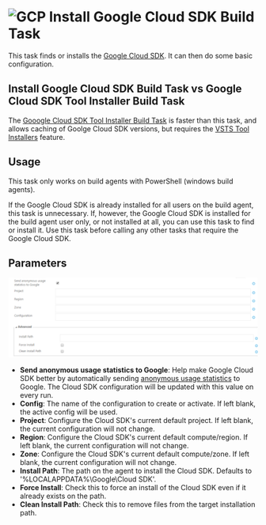# ![GCP][GCPLogo] Install Google Cloud SDK Build Task

This task finds or installs the [Google Cloud SDK][CloudSdk].
It can then do some basic configuration.

## Install Google Cloud SDK Build Task vs Google Cloud SDK Tool Installer Build Task

The [Gooogle Cloud SDK Tool Installer Build Task][GoogleCloudSdkToolInstaller] is faster than this task,
and allows caching of Goolge Cloud SDK versions, but requires the  [VSTS Tool Installers][ToolInstallers] feature.

## Usage

This task only works on build agents with PowerShell (windows build agents).

If the Google Cloud SDK is already installed for all users on the build agent,
this task is unnecessary. If, however, the Google Cloud SDK is installed for
the build agent user only, or not installed at all, you can use this task to find
or install it. Use this task before calling any other tasks that require the Google
Cloud SDK.

## Parameters

![Install Cloud SDK Parameters][InstallCloudSdkParameters]

  - **Send anonymous usage statistics to Google**: Help make Google Cloud SDK better
  by automatically sending [anonymous usage statistics][UsageStats]
  to Google. The Cloud SDK configuration will be updated with this value on every run.
  - **Config**: The name of the configuration to create or activate. If left blank, the
  active config will be used.
  - **Project**: Configure the Cloud SDK's current default project. If left blank, the
  current configuration will not change.
  - **Region**: Configure the Cloud SDK's current default compute/region. If left blank,
  the current configuration will not change.
  - **Zone**: Configure the Cloud SDK's current default compute/zone. If left blank,
  the current configuration will not change.
  - **Install Path**: The path on the agent to install the Cloud SDK. Defaults to '%LOCALAPPDATA%\\Google\\Cloud SDK'.
  - **Force Install**: Check this to force an install of the Cloud SDK even if it already exists on the path.
  - **Clean Install Path**: Check this to remove files from the target installation path.
  
[CloudSdk]: https://cloud.google.com/sdk
[UsageStats]: https://cloud.google.com/sdk/usage-statistics
[ToolInstallers]: https://docs.microsoft.com/en-us/vsts/build-release/concepts/process/tasks#tool-installers
[GoogleCloudSdkToolInstaller]: ../cloud-sdk-tool-build-task/README.md
[GCPLogo]: ../images/cloud_64x64.png
[InstallCloudSdkParameters]: ../images/screenshots/install-cloud-sdk-inputs.png
